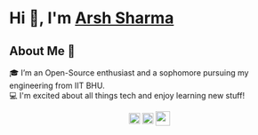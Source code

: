 # Hi 👋, I'm [Arsh Sharma](https://arshsharma.netlify.app/)

## About Me 🚀
🎓 I’m an Open-Source enthusiast and a sophomore pursuing my engineering from IIT BHU. </br>
💻 I'm excited about all things tech and enjoy learning new stuff! </br>


<p align="center">
<a href="https://twitter.com/RinkiyaKeDad" target="blank"><img align="center" src="https://cdn.jsdelivr.net/npm/simple-icons@3.0.1/icons/twitter.svg" alt="sachin10101998" height="20" width="20" /></a>
<a href="https://www.linkedin.com/in/arsh4/" target="blank"><img align="center" src="https://cdn.jsdelivr.net/npm/simple-icons@3.0.1/icons/linkedin.svg" alt="sachin10101998" height="20" width="20" /></a>
<a href="mailto:arshsharma461@gmail.com"><img align="center" width="26px" src="https://cdn.jsdelivr.net/npm/simple-icons@v3/icons/gmail.svg" /></a>
</p>

